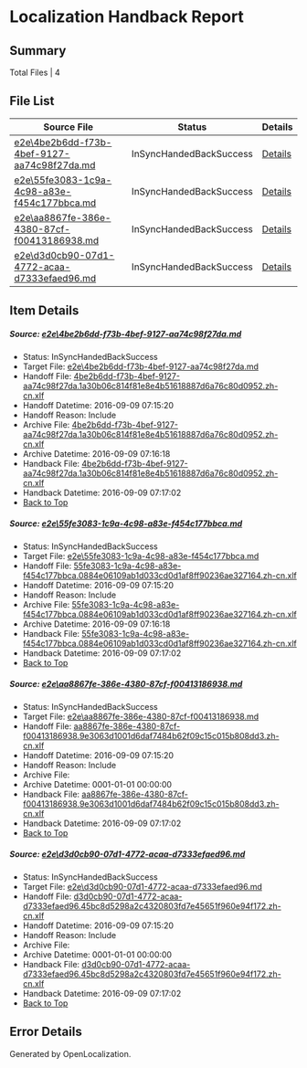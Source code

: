 # <a name='report-top'></a> Localization Handback Report

## Summary
 Total Files | 4

## File List
 Source File | Status | Details 
 ----------- | ------ | ------- 
 [e2e\4be2b6dd-f73b-4bef-9127-aa74c98f27da.md](https://github.com/OpenLocalizationTestOrg/ol-test0/blob/d2b17de7da1ff275e2b9e67501fb2a6d2e3e09c3/e2e/4be2b6dd-f73b-4bef-9127-aa74c98f27da.md) | InSyncHandedBackSuccess | [Details](#372f31b8c0e507a085156aff689982c57c5367233)
 [e2e\55fe3083-1c9a-4c98-a83e-f454c177bbca.md](https://github.com/OpenLocalizationTestOrg/ol-test0/blob/d2b17de7da1ff275e2b9e67501fb2a6d2e3e09c3/e2e/55fe3083-1c9a-4c98-a83e-f454c177bbca.md) | InSyncHandedBackSuccess | [Details](#d5254842e8e0804f3dcb356ad927bddeeaceb7724)
 [e2e\aa8867fe-386e-4380-87cf-f00413186938.md](https://github.com/OpenLocalizationTestOrg/ol-test0/blob/d2b17de7da1ff275e2b9e67501fb2a6d2e3e09c3/e2e/aa8867fe-386e-4380-87cf-f00413186938.md) | InSyncHandedBackSuccess | [Details](#9f6734c7a681e1834a9e05b68f892b0ce72a43999)
 [e2e\d3d0cb90-07d1-4772-acaa-d7333efaed96.md](https://github.com/OpenLocalizationTestOrg/ol-test0/blob/d2b17de7da1ff275e2b9e67501fb2a6d2e3e09c3/e2e/d3d0cb90-07d1-4772-acaa-d7333efaed96.md) | InSyncHandedBackSuccess | [Details](#0ed5836e7fdf082586c1a1ba37add8184dccd6de10)

## Item Details
##### <a name='372f31b8c0e507a085156aff689982c57c5367233'></a> Source: [e2e\4be2b6dd-f73b-4bef-9127-aa74c98f27da.md](https://github.com/OpenLocalizationTestOrg/ol-test0/blob/d2b17de7da1ff275e2b9e67501fb2a6d2e3e09c3/e2e/4be2b6dd-f73b-4bef-9127-aa74c98f27da.md)
* Status: InSyncHandedBackSuccess
* Target File: [e2e\4be2b6dd-f73b-4bef-9127-aa74c98f27da.md](https://github.com/OpenLocalizationTestOrg/ol-test0-zhcn/blob/de27afa0cb222f876405b89a8a46686642f0ae27/e2e/4be2b6dd-f73b-4bef-9127-aa74c98f27da.md)
* Handoff File: [4be2b6dd-f73b-4bef-9127-aa74c98f27da.1a30b06c814f81e8e4b51618887d6a76c80d0952.zh-cn.xlf](https://github.com/OpenLocalizationTestOrg/ol-test0-handoff/blob/102d25ddced1fe5e01e67702b6ad44b8a9051503/ol-handoff/OpenLocalizationTestOrg/ol-test0-zhcn/yuwzho/ht/4be2b6dd-f73b-4bef-9127-aa74c98f27da.1a30b06c814f81e8e4b51618887d6a76c80d0952.zh-cn.xlf)
* Handoff Datetime: 2016-09-09 07:15:20
* Handoff Reason: Include
* Archive File: [4be2b6dd-f73b-4bef-9127-aa74c98f27da.1a30b06c814f81e8e4b51618887d6a76c80d0952.zh-cn.xlf](https://github.com/OpenLocalizationTestOrg/ol-test0-handoff/blob/491faf3775daa4a2f306a8192829de4a26602874/ol-archive/OpenLocalizationTestOrg/ol-test0-zhcn/yuwzho/ht/4be2b6dd-f73b-4bef-9127-aa74c98f27da.1a30b06c814f81e8e4b51618887d6a76c80d0952.zh-cn.xlf)
* Archive Datetime: 2016-09-09 07:16:18
* Handback File: [4be2b6dd-f73b-4bef-9127-aa74c98f27da.1a30b06c814f81e8e4b51618887d6a76c80d0952.zh-cn.xlf](https://github.com/OpenLocalizationTestOrg/ol-test0-handback/blob/b88926f7d59889598ecdfab752b7a2723cb892ef/ol-handback/OpenLocalizationTestOrg/ol-test0-zhcn/yuwzho/ht/4be2b6dd-f73b-4bef-9127-aa74c98f27da.1a30b06c814f81e8e4b51618887d6a76c80d0952.zh-cn.xlf)
* Handback Datetime: 2016-09-09 07:17:02
* [Back to Top](#report-top)

##### <a name='d5254842e8e0804f3dcb356ad927bddeeaceb7724'></a> Source: [e2e\55fe3083-1c9a-4c98-a83e-f454c177bbca.md](https://github.com/OpenLocalizationTestOrg/ol-test0/blob/d2b17de7da1ff275e2b9e67501fb2a6d2e3e09c3/e2e/55fe3083-1c9a-4c98-a83e-f454c177bbca.md)
* Status: InSyncHandedBackSuccess
* Target File: [e2e\55fe3083-1c9a-4c98-a83e-f454c177bbca.md](https://github.com/OpenLocalizationTestOrg/ol-test0-zhcn/blob/de27afa0cb222f876405b89a8a46686642f0ae27/e2e/55fe3083-1c9a-4c98-a83e-f454c177bbca.md)
* Handoff File: [55fe3083-1c9a-4c98-a83e-f454c177bbca.0884e06109ab1d033cd0d1af8ff90236ae327164.zh-cn.xlf](https://github.com/OpenLocalizationTestOrg/ol-test0-handoff/blob/102d25ddced1fe5e01e67702b6ad44b8a9051503/ol-handoff/OpenLocalizationTestOrg/ol-test0-zhcn/yuwzho/ht/55fe3083-1c9a-4c98-a83e-f454c177bbca.0884e06109ab1d033cd0d1af8ff90236ae327164.zh-cn.xlf)
* Handoff Datetime: 2016-09-09 07:15:20
* Handoff Reason: Include
* Archive File: [55fe3083-1c9a-4c98-a83e-f454c177bbca.0884e06109ab1d033cd0d1af8ff90236ae327164.zh-cn.xlf](https://github.com/OpenLocalizationTestOrg/ol-test0-handoff/blob/491faf3775daa4a2f306a8192829de4a26602874/ol-archive/OpenLocalizationTestOrg/ol-test0-zhcn/yuwzho/ht/55fe3083-1c9a-4c98-a83e-f454c177bbca.0884e06109ab1d033cd0d1af8ff90236ae327164.zh-cn.xlf)
* Archive Datetime: 2016-09-09 07:16:18
* Handback File: [55fe3083-1c9a-4c98-a83e-f454c177bbca.0884e06109ab1d033cd0d1af8ff90236ae327164.zh-cn.xlf](https://github.com/OpenLocalizationTestOrg/ol-test0-handback/blob/b88926f7d59889598ecdfab752b7a2723cb892ef/ol-handback/OpenLocalizationTestOrg/ol-test0-zhcn/yuwzho/ht/55fe3083-1c9a-4c98-a83e-f454c177bbca.0884e06109ab1d033cd0d1af8ff90236ae327164.zh-cn.xlf)
* Handback Datetime: 2016-09-09 07:17:02
* [Back to Top](#report-top)

##### <a name='9f6734c7a681e1834a9e05b68f892b0ce72a43999'></a> Source: [e2e\aa8867fe-386e-4380-87cf-f00413186938.md](https://github.com/OpenLocalizationTestOrg/ol-test0/blob/d2b17de7da1ff275e2b9e67501fb2a6d2e3e09c3/e2e/aa8867fe-386e-4380-87cf-f00413186938.md)
* Status: InSyncHandedBackSuccess
* Target File: [e2e\aa8867fe-386e-4380-87cf-f00413186938.md](https://github.com/OpenLocalizationTestOrg/ol-test0-zhcn/blob/de27afa0cb222f876405b89a8a46686642f0ae27/e2e/aa8867fe-386e-4380-87cf-f00413186938.md)
* Handoff File: [aa8867fe-386e-4380-87cf-f00413186938.9e3063d1001d6daf7484b62f09c15c015b808dd3.zh-cn.xlf](https://github.com/OpenLocalizationTestOrg/ol-test0-handoff/blob/102d25ddced1fe5e01e67702b6ad44b8a9051503/ol-handoff/OpenLocalizationTestOrg/ol-test0-zhcn/yuwzho/ht/aa8867fe-386e-4380-87cf-f00413186938.9e3063d1001d6daf7484b62f09c15c015b808dd3.zh-cn.xlf)
* Handoff Datetime: 2016-09-09 07:15:20
* Handoff Reason: Include
* Archive File: 
* Archive Datetime: 0001-01-01 00:00:00
* Handback File: [aa8867fe-386e-4380-87cf-f00413186938.9e3063d1001d6daf7484b62f09c15c015b808dd3.zh-cn.xlf](https://github.com/OpenLocalizationTestOrg/ol-test0-handback/blob/b88926f7d59889598ecdfab752b7a2723cb892ef/ol-handback/OpenLocalizationTestOrg/ol-test0-zhcn/yuwzho/ht/aa8867fe-386e-4380-87cf-f00413186938.9e3063d1001d6daf7484b62f09c15c015b808dd3.zh-cn.xlf)
* Handback Datetime: 2016-09-09 07:17:02
* [Back to Top](#report-top)

##### <a name='0ed5836e7fdf082586c1a1ba37add8184dccd6de10'></a> Source: [e2e\d3d0cb90-07d1-4772-acaa-d7333efaed96.md](https://github.com/OpenLocalizationTestOrg/ol-test0/blob/d2b17de7da1ff275e2b9e67501fb2a6d2e3e09c3/e2e/d3d0cb90-07d1-4772-acaa-d7333efaed96.md)
* Status: InSyncHandedBackSuccess
* Target File: [e2e\d3d0cb90-07d1-4772-acaa-d7333efaed96.md](https://github.com/OpenLocalizationTestOrg/ol-test0-zhcn/blob/de27afa0cb222f876405b89a8a46686642f0ae27/e2e/d3d0cb90-07d1-4772-acaa-d7333efaed96.md)
* Handoff File: [d3d0cb90-07d1-4772-acaa-d7333efaed96.45bc8d5298a2c4320803fd7e45651f960e94f172.zh-cn.xlf](https://github.com/OpenLocalizationTestOrg/ol-test0-handoff/blob/102d25ddced1fe5e01e67702b6ad44b8a9051503/ol-handoff/OpenLocalizationTestOrg/ol-test0-zhcn/yuwzho/ht/d3d0cb90-07d1-4772-acaa-d7333efaed96.45bc8d5298a2c4320803fd7e45651f960e94f172.zh-cn.xlf)
* Handoff Datetime: 2016-09-09 07:15:20
* Handoff Reason: Include
* Archive File: 
* Archive Datetime: 0001-01-01 00:00:00
* Handback File: [d3d0cb90-07d1-4772-acaa-d7333efaed96.45bc8d5298a2c4320803fd7e45651f960e94f172.zh-cn.xlf](https://github.com/OpenLocalizationTestOrg/ol-test0-handback/blob/b88926f7d59889598ecdfab752b7a2723cb892ef/ol-handback/OpenLocalizationTestOrg/ol-test0-zhcn/yuwzho/ht/d3d0cb90-07d1-4772-acaa-d7333efaed96.45bc8d5298a2c4320803fd7e45651f960e94f172.zh-cn.xlf)
* Handback Datetime: 2016-09-09 07:17:02
* [Back to Top](#report-top)


## Error Details

Generated by OpenLocalization.
